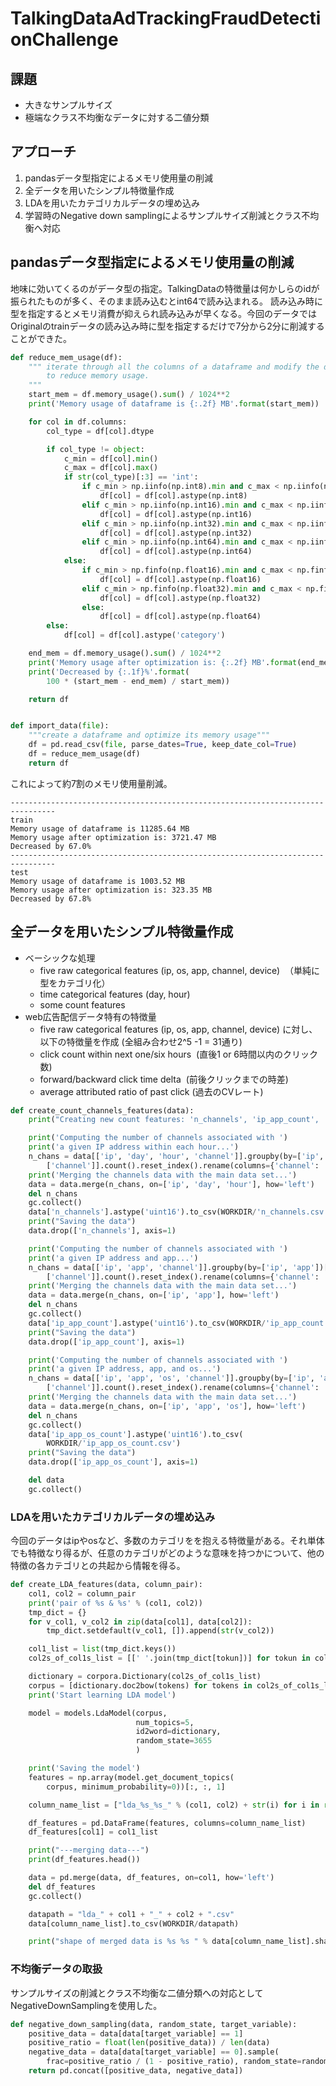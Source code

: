 # TalkingDataAdTrackingFraudDetectionChallenge
## 課題
- 大きなサンプルサイズ
- 極端なクラス不均衡なデータに対する二値分類

## アプローチ
1. pandasデータ型指定によるメモリ使用量の削減 
2. 全データを用いたシンプル特徴量作成
3. LDAを用いたカテゴリカルデータの埋め込み
4. 学習時のNegative down samplingによるサンプルサイズ削減とクラス不均衡へ対応


## pandasデータ型指定によるメモリ使用量の削減
地味に効いてくるのがデータ型の指定。TalkingDataの特徴量は何かしらのidが振られたものが多く、そのまま読み込むとint64で読み込まれる。
読み込み時に型を指定するとメモリ消費が抑えられ読み込みが早くなる。今回のデータではOriginalのtrainデータの読み込み時に型を指定するだけで7分から2分に削減することができた。

```python:reduce_mem_usage.py
def reduce_mem_usage(df):
    """ iterate through all the columns of a dataframe and modify the data type
        to reduce memory usage.
    """
    start_mem = df.memory_usage().sum() / 1024**2
    print('Memory usage of dataframe is {:.2f} MB'.format(start_mem))

    for col in df.columns:
        col_type = df[col].dtype

        if col_type != object:
            c_min = df[col].min()
            c_max = df[col].max()
            if str(col_type)[:3] == 'int':
                if c_min > np.iinfo(np.int8).min and c_max < np.iinfo(np.int8).max:
                    df[col] = df[col].astype(np.int8)
                elif c_min > np.iinfo(np.int16).min and c_max < np.iinfo(np.int16).max:
                    df[col] = df[col].astype(np.int16)
                elif c_min > np.iinfo(np.int32).min and c_max < np.iinfo(np.int32).max:
                    df[col] = df[col].astype(np.int32)
                elif c_min > np.iinfo(np.int64).min and c_max < np.iinfo(np.int64).max:
                    df[col] = df[col].astype(np.int64)
            else:
                if c_min > np.finfo(np.float16).min and c_max < np.finfo(np.float16).max:
                    df[col] = df[col].astype(np.float16)
                elif c_min > np.finfo(np.float32).min and c_max < np.finfo(np.float32).max:
                    df[col] = df[col].astype(np.float32)
                else:
                    df[col] = df[col].astype(np.float64)
        else:
            df[col] = df[col].astype('category')

    end_mem = df.memory_usage().sum() / 1024**2
    print('Memory usage after optimization is: {:.2f} MB'.format(end_mem))
    print('Decreased by {:.1f}%'.format(
        100 * (start_mem - end_mem) / start_mem))

    return df


def import_data(file):
    """create a dataframe and optimize its memory usage"""
    df = pd.read_csv(file, parse_dates=True, keep_date_col=True)
    df = reduce_mem_usage(df)
    return df
```

これによって約7割のメモリ使用量削減。
```
--------------------------------------------------------------------------------
train
Memory usage of dataframe is 11285.64 MB
Memory usage after optimization is: 3721.47 MB
Decreased by 67.0%
--------------------------------------------------------------------------------
test
Memory usage of dataframe is 1003.52 MB
Memory usage after optimization is: 323.35 MB
Decreased by 67.8%
```

## 全データを用いたシンプル特徴量作成
- ベーシックな処理
  - five raw categorical features (ip, os, app, channel, device)  （単純に型をカテゴリ化）
  - time categorical features (day, hour) 
  - some count features 
- web広告配信データ特有の特徴量
  - five raw categorical features (ip, os, app, channel, device) に対し、以下の特徴量を作成 (全組み合わせ2^5 -1 = 31通り)
  - click count within next one/six hours  (直後1 or 6時間以内のクリック数)
  - forward/backward click time delta  (前後クリックまでの時差)
  - average attributed ratio of past click (過去のCVレート)

```python
def create_count_channels_features(data):
    print("Creating new count features: 'n_channels', 'ip_app_count', 'ip_app_os_count'...")

    print('Computing the number of channels associated with ')
    print('a given IP address within each hour...')
    n_chans = data[['ip', 'day', 'hour', 'channel']].groupby(by=['ip', 'day', 'hour'])[
        ['channel']].count().reset_index().rename(columns={'channel': 'n_channels'})
    print('Merging the channels data with the main data set...')
    data = data.merge(n_chans, on=['ip', 'day', 'hour'], how='left')
    del n_chans
    gc.collect()
    data['n_channels'].astype('uint16').to_csv(WORKDIR/'n_channels.csv')
    print("Saving the data")
    data.drop(['n_channels'], axis=1)

    print('Computing the number of channels associated with ')
    print('a given IP address and app...')
    n_chans = data[['ip', 'app', 'channel']].groupby(by=['ip', 'app'])[
        ['channel']].count().reset_index().rename(columns={'channel': 'ip_app_count'})
    print('Merging the channels data with the main data set...')
    data = data.merge(n_chans, on=['ip', 'app'], how='left')
    del n_chans
    gc.collect()
    data['ip_app_count'].astype('uint16').to_csv(WORKDIR/'ip_app_count.csv')
    print("Saving the data")
    data.drop(['ip_app_count'], axis=1)

    print('Computing the number of channels associated with ')
    print('a given IP address, app, and os...')
    n_chans = data[['ip', 'app', 'os', 'channel']].groupby(by=['ip', 'app', 'os'])[
        ['channel']].count().reset_index().rename(columns={'channel': 'ip_app_os_count'})
    print('Merging the channels data with the main data set...')
    data = data.merge(n_chans, on=['ip', 'app', 'os'], how='left')
    del n_chans
    gc.collect()
    data['ip_app_os_count'].astype('uint16').to_csv(
        WORKDIR/'ip_app_os_count.csv')
    print("Saving the data")
    data.drop(['ip_app_os_count'], axis=1)

    del data
    gc.collect()
```

### LDAを用いたカテゴリカルデータの埋め込み
今回のデータはipやosなど、多数のカテゴリをを抱える特徴量がある。それ単体でも特徴なり得るが、任意のカテゴリがどのような意味を持つかについて、他の特徴の各カテゴリとの共起から情報を得る。

```python
def create_LDA_features(data, column_pair):
    col1, col2 = column_pair
    print('pair of %s & %s' % (col1, col2))
    tmp_dict = {}
    for v_col1, v_col2 in zip(data[col1], data[col2]):
        tmp_dict.setdefault(v_col1, []).append(str(v_col2))

    col1_list = list(tmp_dict.keys())
    col2s_of_col1s_list = [[' '.join(tmp_dict[tokun])] for tokun in col1_list]

    dictionary = corpora.Dictionary(col2s_of_col1s_list)
    corpus = [dictionary.doc2bow(tokens) for tokens in col2s_of_col1s_list]
    print('Start learning LDA model')

    model = models.LdaModel(corpus,
                            num_topics=5,
                            id2word=dictionary,
                            random_state=3655
                            )

    print('Saving the model')
    features = np.array(model.get_document_topics(
        corpus, minimum_probability=0))[:, :, 1]

    column_name_list = ["lda_%s_%s_" % (col1, col2) + str(i) for i in range(5)]

    df_features = pd.DataFrame(features, columns=column_name_list)
    df_features[col1] = col1_list

    print("---merging data---")
    print(df_features.head())

    data = pd.merge(data, df_features, on=col1, how='left')
    del df_features
    gc.collect()

    datapath = "lda_" + col1 + "_" + col2 + ".csv"
    data[column_name_list].to_csv(WORKDIR/datapath)

    print("shape of merged data is %s %s " % data[column_name_list].shape)
```



### 不均衡データの取扱
サンプルサイズの削減とクラス不均衡な二値分類への対応としてNegativeDownSamplingを使用した。
```python
def negative_down_sampling(data, random_state, target_variable):
    positive_data = data[data[target_variable] == 1]
    positive_ratio = float(len(positive_data)) / len(data)
    negative_data = data[data[target_variable] == 0].sample(
        frac=positive_ratio / (1 - positive_ratio), random_state=random_state)
    return pd.concat([positive_data, negative_data])
```

